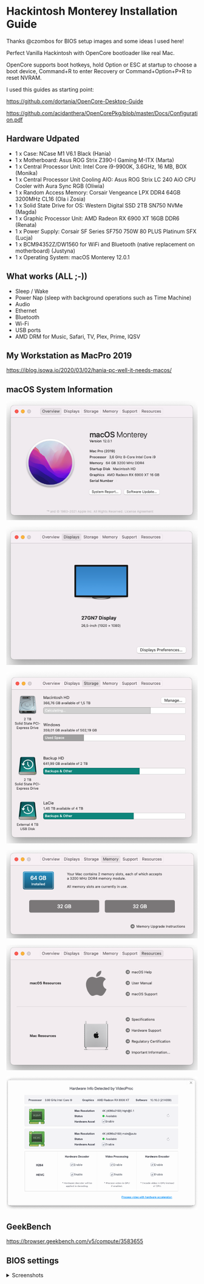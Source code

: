 # Hackintosh Monterey Installation Guide

Thanks @czombos for BIOS setup images and some ideas I used here!

Perfect Vanilla Hackintosh with OpenCore bootloader like real Mac.

OpenCore supports boot hotkeys, hold Option or ESC at startup to choose a boot device, Command+R to enter Recovery or Command+Option+P+R to reset NVRAM.

I used this guides as starting point:

https://github.com/dortania/OpenCore-Desktop-Guide

https://github.com/acidanthera/OpenCorePkg/blob/master/Docs/Configuration.pdf

## Hardware Udpated

- 1 x Case: NCase M1 V6.1 Black (Hania)
- 1 x Motherboard: Asus ROG Strix Z390-I Gaming M-ITX (Marta)
- 1 x Central Processor Unit: Intel Core i9-9900K, 3.6GHz, 16 MB, BOX (Monika)
- 1 x Central Processor Unit Cooling AIO: Asus ROG Strix LC 240 AiO CPU Cooler with Aura Sync RGB (Oliwia)
- 1 x Random Access Memory: Corsair Vengeance LPX DDR4 64GB 3200MHz CL16 (Ola i Zosia)
- 1 x Solid State Drive for OS: Western Digital SSD 2TB SN750 NVMe (Magda)
- 1 x Graphic Processor Unit: AMD Radeon RX 6900 XT 16GB DDR6 (Renata)
- 1 x Power Supply: Corsair SF Series SF750 750W 80 PLUS Platinum SFX (Lucja)
- 1 x BCM94352Z/DW1560 for WiFi and Bluetooth (native replacement on motherboard) (Justyna)
- 1 x Operating System: macOS Monterey 12.0.1

## What works (ALL ;-))

- Sleep / Wake
- Power Nap (sleep with background operations such as Time Machine)
- Audio
- Ethernet
- Bluetooth
- Wi-Fi
- USB ports
- AMD DRM for Music, Safari, TV, Plex, Prime, IQSV

## My Workstation as MacPro 2019

https://iblog.isowa.io/2020/03/02/hania-pc-well-it-needs-macos/

## macOS System Information

![](IMAGES/macOS/01.png)

![](IMAGES/macOS/02.png)

![](IMAGES/macOS/03.png)

![](IMAGES/macOS/04.png)

![](IMAGES/macOS/05.png)

![](IMAGES/macOS/06.png)

## GeekBench

https://browser.geekbench.com/v5/compute/3583655

## BIOS settings

<details>

<summary>Screenshots</summary>

![](IMAGES/bios/JPEG/191214130141.jpg)

![](IMAGES/bios/JPEG/191214125642.jpg)

![](IMAGES/bios/JPEG/191214125654.jpg)

![](IMAGES/bios/JPEG/191214125702.jpg)

![](IMAGES/bios/JPEG/191214125704.jpg)

![](IMAGES/bios/JPEG/191214125709.jpg)

![](IMAGES/bios/JPEG/191214125714.jpg)

![](IMAGES/bios/JPEG/191214125734.jpg)

![](IMAGES/bios/JPEG/191214125737.jpg)

![](IMAGES/bios/JPEG/191214125743.jpg)

![](IMAGES/bios/JPEG/191214125749.jpg)

![](IMAGES/bios/JPEG/191214125755.jpg)

![](IMAGES/bios/JPEG/191214125757.jpg)

![](IMAGES/bios/JPEG/191214125803.jpg)

![](IMAGES/bios/JPEG/191214125811.jpg)

![](IMAGES/bios/JPEG/191214125816.jpg)

![](IMAGES/bios/JPEG/191214125821.jpg)

![](IMAGES/bios/JPEG/191214125829.jpg)

![](IMAGES/bios/JPEG/191214125833.jpg)

![](IMAGES/bios/JPEG/191214125838.jpg)

![](IMAGES/bios/JPEG/191214125841.jpg)

![](IMAGES/bios/JPEG/191214125846.jpg)

![](IMAGES/bios/JPEG/191214125854.jpg)

![](IMAGES/bios/JPEG/191214125902.jpg)

![](IMAGES/bios/JPEG/191214125935.jpg)

![](IMAGES/bios/JPEG/191214125949.jpg)

![](IMAGES/bios/JPEG/191214125954.jpg)

![](IMAGES/bios/JPEG/191214125958.jpg)

![](IMAGES/bios/JPEG/191214130001.jpg)

</details>
